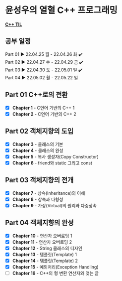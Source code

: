 # 윤성우의 열혈 C++ 프로그래밍

[**C++ TIL**](https://github.com/sookyeongyeom/today-i-learned/tree/master/01.%20Language/C%2B%2B)

## 공부 일정

Part 01 ▶ 22.04.25 월 - 22.04.26 화 ✔️  
Part 02 ▶ 22.04.27 수 - 22.04.29 금 ✔️  
Part 03 ▶ 22.04.30 토 - 22.05.01 일 ✔️  
Part 04 ▶ 22.05.02 월 - 22.05.22 일

## Part 01 C++로의 전환

- [X] <b>Chapter 1</b> - C언어 기반의 C++ 1 
- [X] <b>Chapter 2</b> - C언어 기반의 C++ 2
 
## Part 02 객체지향의 도입

- [X] <b>Chapter 3</b> - 클래스의 기본
- [X] <b>Chapter 4</b> - 클래스의 완성
- [X] <b>Chapter 5</b> - 복사 생성자(Copy Constructor)
- [X] <b>Chapter 6</b> - friend와 static 그리고 const

## Part 03 객체지향의 전개

- [X] <b>Chapter 7</b> - 상속(Inheritance)의 이해
- [X] <b>Chapter 8</b> - 상속과 다형성
- [X] <b>Chapter 9</b> - 가상(Virtual)의 원리와 다중상속

## Part 04 객체지향의 완성

- [X] <b>Chapter 10</b> - 연산자 오버로딩 1
- [X] <b>Chapter 11</b> - 연산자 오버로딩 2
- [X] <b>Chapter 12</b> - String 클래스의 디자인
- [X] <b>Chapter 13</b> - 템플릿(Template) 1
- [X] <b>Chapter 14</b> - 템플릿(Template) 2
- [X] <b>Chapter 15</b> - 예외처리(Exception Handling)
- [ ] <b>Chapter 16</b> - C++의 형 변환 연산자와 맺는 글
